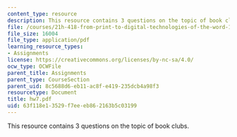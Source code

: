 ```yaml
---
content_type: resource
description: This resource contains 3 questions on the topic of book clubs.
file: /courses/21h-418-from-print-to-digital-technologies-of-the-word-1450-present-fall-2005/63f118e13529f7eeeb862163b5c03199_hw7.pdf
file_size: 16004
file_type: application/pdf
learning_resource_types:
- Assignments
license: https://creativecommons.org/licenses/by-nc-sa/4.0/
ocw_type: OCWFile
parent_title: Assignments
parent_type: CourseSection
parent_uid: 8c5688d6-eb11-ac8f-e419-235dcb4a98f3
resourcetype: Document
title: hw7.pdf
uid: 63f118e1-3529-f7ee-eb86-2163b5c03199
---
```

This resource contains 3 questions on the topic of book clubs.
